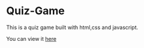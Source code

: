 # Quiz-Game

This is a quiz game built with html,css and javascript.

You can view it [here](https://jayrambagal.github.io/Quiz-Game/)
